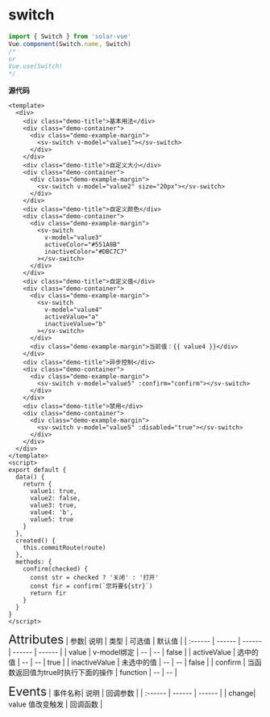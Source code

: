 # switch

```javascript
import { Switch } from 'solar-vue'
Vue.component(Switch.name, Switch)
/*
or
Vue.use(Switch)
*/
```

**源代码**

```vue
<template>
  <div>
    <div class="demo-title">基本用法</div>
    <div class="demo-container">
      <div class="demo-example-margin">
        <sv-switch v-model="value1"></sv-switch>
      </div>
    </div>
    <div class="demo-title">自定义大小</div>
    <div class="demo-container">
      <div class="demo-example-margin">
        <sv-switch v-model="value2" size="20px"></sv-switch>
      </div>
    </div>
    <div class="demo-title">自定义颜色</div>
    <div class="demo-container">
      <div class="demo-example-margin">
        <sv-switch
          v-model="value3"
          activeColor="#551A8B"
          inactiveColor="#DBC7C7"
        ></sv-switch>
      </div>
    </div>
    <div class="demo-title">自定义值</div>
    <div class="demo-container">
      <div class="demo-example-margin">
        <sv-switch
          v-model="value4"
          activeValue="a"
          inactiveValue="b"
        ></sv-switch>
      </div>
      <div class="demo-example-margin">当前值：{{ value4 }}</div>
    </div>
    <div class="demo-title">异步控制</div>
    <div class="demo-container">
      <div class="demo-example-margin">
        <sv-switch v-model="value5" :confirm="confirm"></sv-switch>
      </div>
    </div>
    <div class="demo-title">禁用</div>
    <div class="demo-container">
      <div class="demo-example-margin">
        <sv-switch v-model="value5" :disabled="true"></sv-switch>
      </div>
    </div>
  </div>
</template>
<script>
export default {
  data() {
    return {
      value1: true,
      value2: false,
      value3: true,
      value4: 'b',
      value5: true
    }
  },
  created() {
    this.commitRoute(route)
  },
  methods: {
    confirm(checked) {
      const str = checked ? '关闭' : '打开'
      const fir = confirm(`您将要${str}`)
      return fir
    }
  }
}
</script>
```

<ClientOnly>
<font size=5>Attributes</font>
| 参数| 说明 | 类型 | 可选值 | 默认值 |
| :------ | ------ | ------ | ------ | ------ |
| value | v-model绑定 | -- | -- | false |
| activeValue | 选中的值 | -- | -- | true |
| inactiveValue | 未选中的值 | -- | -- | false |
| confirm | 当函数返回值为true时执行下面的操作 | function | -- | -- |

<font size=5>Events</font>
| 事件名称| 说明 | 回调参数 |
| :------ | ------ | ------ |
| change| value 值改变触发 | 回调函数 |
</ClientOnly>
